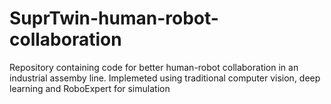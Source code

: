 # SuprTwin-human-robot-collaboration
Repository containing code for better human-robot collaboration in an industrial assemby line. Implemeted using traditional computer vision, deep learning and RoboExpert for simulation
